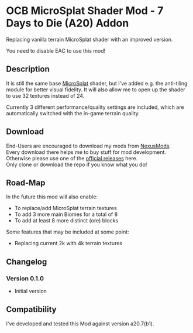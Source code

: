 # OCB MicroSplat Shader Mod  - 7 Days to Die (A20) Addon

Replacing vanilla terrain MicroSplat shader with an improved version.

You need to disable EAC to use this mod!

## Description

It is still the same base [MicroSplat][4] shader, but I've added e.g.
the anti-tiling module for better visual fidelity. It will also
allow me to open up the shader to use 32 textures instead of 24.

Currently 3 different performance/quality settings are included,
which are automatically switched with the in-game terrain quality.

## Download

End-Users are encouraged to download my mods from [NexusMods][3].  
Every download there helps me to buy stuff for mod development.  
Otherwise please use one of the [official releases][2] here.  
Only clone or download the repo if you know what you do!

## Road-Map

In the future this mod will also enable:
- To replace/add MicroSplat terrain textures
- To add 3 more main Biomes for a total of 8
- To add at least 8 more distinct (ore) blocks

Some features that may be included at some point:
- Replacing current 2k with 4k terrain textures

## Changelog

### Version 0.1.0

- Initial version

## Compatibility

I've developed and tested this Mod against version a20.7(b1).

[1]: https://github.com/OCB7D2D/OcbMicroSplat
[2]: https://github.com/OCB7D2D/OcbMicroSplat/releases
[3]: https://www.nexusmods.com/7daystodie/mods/2873
[4]: https://assetstore.unity.com/packages/tools/terrain/microsplat-96478